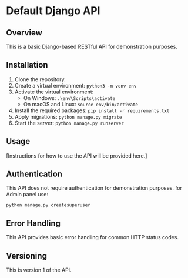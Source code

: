 # Default Django API

## Overview

This is a basic Django-based RESTful API for demonstration purposes.

## Installation

1. Clone the repository.
2. Create a virtual environment: `python3 -m venv env`
3. Activate the virtual environment:
   - On Windows: `.\env\Scripts\activate`
   - On macOS and Linux: `source env/bin/activate`
4. Install the required packages: `pip install -r requirements.txt`
5. Apply migrations: `python manage.py migrate`
6. Start the server: `python manage.py runserver`

## Usage

[Instructions for how to use the API will be provided here.]

## Authentication

This API does not require authentication for demonstration purposes.
for Admin panel use:
```
python manage.py createsuperuser
```

## Error Handling

This API provides basic error handling for common HTTP status codes.

## Versioning

This is version 1 of the API.

